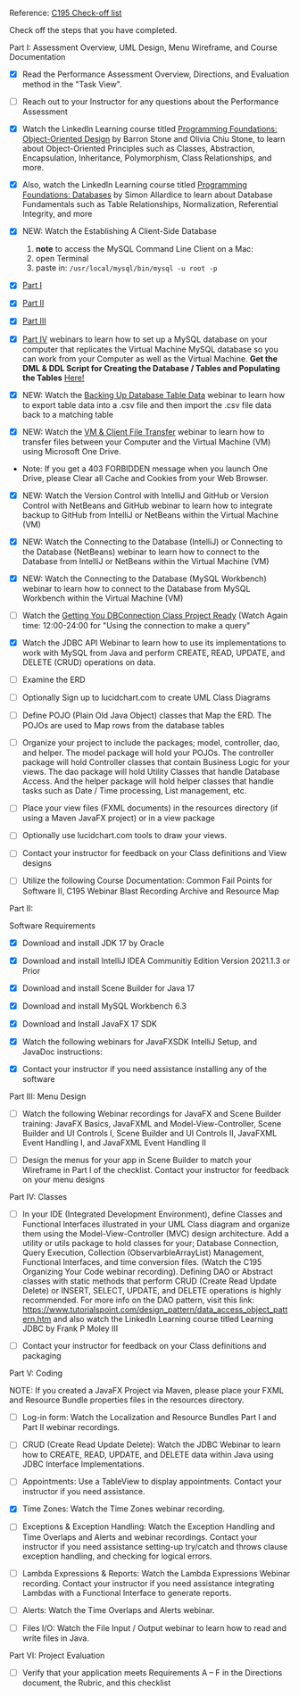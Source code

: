Reference: [C195 Check-off list](https://srm--c.na127.visual.force.com/apex/coursearticle?Id=kA03x000000yIOLCA2)
 
 Check off the steps that you have completed. 

Part I: Assessment Overview, UML Design, Menu Wireframe, and Course Documentation

- [x]    Read the Performance Assessment Overview, Directions, and Evaluation method in the "Task View". 
- [ ]    Reach out to your Instructor for any questions about the Performance Assessment
     
- [x]    Watch the LinkedIn Learning course titled [Programming Foundations: Object-Oriented Design](https://www.linkedin.com/learning/programming-foundations-object-oriented-design-3/learn-object-oriented-design-principles?u=2045532) by Barron Stone and Olivia Chiu Stone, to learn about Object-Oriented Principles such as Classes, Abstraction, Encapsulation, Inheritance, Polymorphism, Class Relationships, and more. 
- [x]    Also, watch the LinkedIn Learning course titled [Programming Foundations: Databases](https://www.linkedin.com/learning/programming-foundations-databases-2015/welcome?u=2045532) by Simon Allardice to learn about Database Fundamentals such as Table Relationships, Normalization, Referential Integrity, and more
     
- [x]    NEW: Watch the Establishing A Client-Side Database 
     1. **note** to access the MySQL Command Line Client on a Mac:
     2. open Terminal
     3. paste in: `/usr/local/mysql/bin/mysql -u root -p`
   - [x]    [Part I](https://wgu.webex.com/webappng/sites/wgu/recording/c364f547fa5e1039877d0050568f9b64/playback) 
   - [x]    [Part II](https://wgu.webex.com/webappng/sites/wgu/recording/cce7d3e7fa601039b99e005056816858/playback)
   - [x]    [Part III](https://wgu.webex.com/webappng/sites/wgu/recording/0fd3ea5afa621039bbfb0050568114a0/playback)
   - [x]    [Part IV](https://wgu.webex.com/webappng/sites/wgu/recording/9b8a01f9fcbe1039a7d900505681e613/playback) 
webinars to learn how to set up a MySQL database on your computer that replicates the Virtual Machine MySQL database so you can work from your Computer as well as the Virtual Machine. **Get the DML & DDL Script for Creating the Database / Tables and Populating the Tables** [Here!](https://westerngovernorsuniversity.sharepoint.com/sites/CISoftwareTeamResourcesRepo/Student%20Resources/Forms/AllItems.aspx?csf=1&web=1&e=RpaDHb&cid=84339e9b%2D0cb1%2D40d8%2Da4df%2D6b3249b0715c&RootFolder=%2Fsites%2FCISoftwareTeamResourcesRepo%2FStudent%20Resources%2FC195%20Code%20Repository%2FC195%5FQSG%2FC195%5FQSG%2FEstablishing%5Fa%5FClient%2DSide%5FDatabase&FolderCTID=0x0120003A10B552C00AC84098A6553E0FD6F792)
     
- [x]    NEW: Watch the [Backing Up Database Table Data](https://wgu.webex.com/webappng/sites/wgu/recording/bc314ed7f9f21039aabb0050568f95d3/playback) webinar to learn how to export table data into a .csv file and then import the .csv file data back to a matching table
     
- [x]    NEW: Watch the [VM & Client File Transfer](https://wgu.webex.com/wgu/ldr.php?RCID=9556f718cc3ab875513dc70af15a1819) webinar to learn how to transfer files between your Computer and the Virtual Machine (VM) using Microsoft One Drive. 
 
 * Note: If you get a 403 FORBIDDEN message when you launch One Drive, please Clear all Cache and Cookies from your Web Browser.

- [x]    NEW: Watch the Version Control with IntelliJ and GitHub or Version Control with NetBeans and GitHub  webinar to learn how to integrate backup to GitHub from IntelliJ or NetBeans within the Virtual Machine (VM)
     
- [x]    NEW: Watch the Connecting to the Database (IntelliJ) or Connecting to the Database (NetBeans) webinar to learn how to connect to the Database from IntelliJ or NetBeans within the Virtual Machine (VM)
     
- [x]    NEW: Watch the Connecting to the Database (MySQL Workbench) webinar to learn how to connect to the Database from MySQL Workbench within the Virtual Machine (VM)
- [ ]    Watch the [Getting You DBConnection Class Project Ready](https://wgu.hosted.panopto.com/Panopto/Pages/Viewer.aspx?id=1be32ba5-76c6-47f3-8816-accf0002109b) (Watch Again time: 12:00-24:00 for "Using the connection to make a query"
          
- [x]    Watch the JDBC  API Webinar to learn how to use its implementations to work with MySQL from Java and perform CREATE, READ, UPDATE, and DELETE (CRUD) operations on data.
     
- [ ]    Examine the ERD
     
- [ ]    Optionally Sign up to lucidchart.com  to create UML Class Diagrams
     
- [ ]    Define POJO (Plain Old Java Object) classes that Map the ERD. The POJOs are used to Map rows from the database tables
     
- [ ]    Organize your project to include the packages; model, controller, dao, and helper. The model package will hold your POJOs. The controller package will hold Controller classes that contain Business Logic for your views. The dao package will hold Utility Classes that handle Database Access. And the helper package will hold helper classes that handle tasks such as Date / Time processing, List management, etc.
     
- [ ]    Place your view files (FXML documents) in the resources directory (if using a Maven JavaFX project) or in a view package
     
- [ ]    Optionally use lucidchart.com tools to draw your views. 
     
- [ ]    Contact your instructor for feedback on your Class definitions and View designs
     
- [ ]    Utilize the following Course Documentation: Common Fail Points for Software II, C195 Webinar Blast Recording Archive and Resource Map

 

Part II:

Software Requirements

- [x]    Download and install JDK 17 by Oracle
     
- [x]    Download and install IntelliJ IDEA Communitiy Edition Version 2021.1.3 or Prior 
     
- [x]    Download and install Scene Builder for Java 17
     
- [x]    Download and install MySQL Workbench 6.3
     
- [x]    Download and Install JavaFX 17 SDK
     
- [x]    Watch the following webinars for JavaFXSDK IntelliJ Setup, and JavaDoc instructions: 
     
- [x]    Contact your instructor if you need assistance installing any of the software

 

Part III: Menu Design

- [ ]    Watch the following Webinar recordings for JavaFX and Scene Builder training:
    JavaFX Basics, JavaFXML and Model-View-Controller, Scene Builder and UI Controls I, Scene Builder and UI Controls II, JavaFXML Event Handling I, and JavaFXML Event Handling II
     
- [ ]    Design the menus for your app in Scene Builder to match your Wireframe in Part I of the checklist. Contact your instructor for feedback on your menu designs
     

 

Part IV: Classes

- [ ]    In your IDE (Integrated Development Environment), define Classes and Functional Interfaces illustrated in your UML Class diagram and organize them using the Model-View-Controller (MVC) design architecture. Add a utility or utils package to hold classes for your; Database Connection, Query Execution, Collection (ObservarbleArrayList) Management, Functional Interfaces, and time conversion files. (Watch the C195 Organizing Your Code webinar recording). Defining DAO or Abstract classes with static methods that perform CRUD (Create Read Update Delete)  or INSERT, SELECT, UPDATE, and DELETE operations is highly recommended. For more info on the DAO pattern, visit this link: https://www.tutorialspoint.com/design_pattern/data_access_object_pattern.htm and also watch the LinkedIn Learning course titled Learning JDBC by Frank P Moley III
     
- [ ]    Contact your instructor for feedback on your Class definitions and packaging
     

 

Part V: Coding

NOTE: If you created a JavaFX Project via Maven, please place your FXML and Resource Bundle properties files in the resources directory.

- [ ]    Log-in form: Watch the Localization and Resource Bundles Part I and Part II webinar recordings.
     
- [ ]    CRUD (Create Read Update Delete): Watch the JDBC Webinar to learn how to CREATE, READ, UPDATE, and DELETE data within Java using JDBC Interface Implementations.
     
- [ ]    Appointments: Use a TableView to display appointments. Contact your instructor if you need assistance.
     
- [x]    Time Zones: Watch the Time Zones webinar recording.
     
- [ ]    Exceptions & Exception Handling: Watch the Exception Handling and Time Overlaps and Alerts and webinar recordings. Contact your instructor if you need assistance setting-up try/catch and throws clause exception handling, and checking for logical errors.
     
- [ ]    Lambda Expressions & Reports: Watch the Lambda Expressions Webinar recording. Contact your instructor if you need assistance integrating Lambdas with a Functional Interface to generate reports.
     
- [ ]    Alerts:  Watch the Time Overlaps and Alerts webinar.
     
- [ ]    Files I/O: Watch the File Input / Output webinar to learn how to read and write files in Java.

     

 

Part VI: Project Evaluation

- [ ]    Verify that your application meets Requirements A – F in the Directions document, the Rubric, and this checklist
